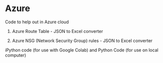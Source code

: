 # Azure
Code to help out in Azure cloud

1. Azure Route Table - JSON to Excel converter

2. Azure NSG (Network Security Group) rules - JSON to Excel converter

iPython code (for use with Google Colab) and Python Code (for use on local computer) 
